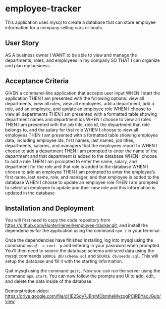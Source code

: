 # employee-tracker
This application uses mysql to create a database that can store employee information for a company selling cars or boats.

## User Story
AS A business owner
I WANT to be able to view and manage the departments, roles, and employees in my company
SO THAT I can organize and plan my business

## Acceptance Criteria
GIVEN a command-line application that accepts user input
WHEN I start the application
THEN I am presented with the following options: view all departments, view all roles, view all employees, add a department, add a role, add an employee, and update an employee role
WHEN I choose to view all departments
THEN I am presented with a formatted table showing department names and department ids
WHEN I choose to view all roles
THEN I am presented with the job title, role id, the department that role belongs to, and the salary for that role
WHEN I choose to view all employees
THEN I am presented with a formatted table showing employee data, including employee ids, first names, last names, job titles, departments, salaries, and managers that the employees report to
WHEN I choose to add a department
THEN I am prompted to enter the name of the department and that department is added to the database
WHEN I choose to add a role
THEN I am prompted to enter the name, salary, and department for the role and that role is added to the database
WHEN I choose to add an employee
THEN I am prompted to enter the employee’s first name, last name, role, and manager, and that employee is added to the database
WHEN I choose to update an employee role
THEN I am prompted to select an employee to update and their new role and this information is updated in the database

## Installation and Deployment
You will first need to copy the code repository from https://github.com/HunterHarvell/employee-tracker.git, and install the dependencies for the application using the command `npm i` in your terminal. 

Once the dependencies have finished installing, log into mysql using the command `mysql -u root -p` and entering in your password when prompted. You'll then need to source the database schema and seed data using the mysql commands `SOURCE db/schema.sql` and `SOURCE db/seeds.sql`. This will setup the database and fill it with the starting information.

Quit mysql using the command `quit;`. Now you can run the server using the command `npm start`. You can now follow the prompts and UI to add, edit, and delete the data inside of the database. 

Demonstration video: https://drive.google.com/file/d/1E2Sdy7JBmMObmheMyzogPCiRBYacJGub/view